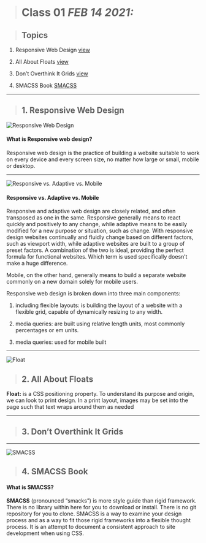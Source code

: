 
> # Class 01  *FEB 14 2021:*

> ## Topics
  
   1. Responsive Web Design [view](https://learn.shayhowe.com/advanced-html-css/responsive-web-design/)
    
   2. All About Floats [view](https://css-tricks.com/all-about-floats/) 
    
   3. Don’t Overthink It Grids [view](https://css-tricks.com/dont-overthink-it-grids/)
   
   4. SMACSS Book [SMACSS](http://smacss.com/)
   
---

> ## 1.  Responsive Web Design
 
![Responsive Web Design](https://hackernoon.com/images/1tjg32bo.jpg)

#### What is Responsive web design?

Responsive web design is the practice of building a website suitable to work on every device and every screen size, no matter how large or small, mobile or desktop.
 
----

![Responsive vs. Adaptive vs. Mobile](https://www.graphicsmerlin.com/wp-content/uploads/2018/11/Responsive-Vs-Adaptive-Web-Design.jpg)

#### Responsive vs. Adaptive vs. Mobile

Responsive and adaptive web design are closely related, and often transposed as one in the same. Responsive generally means to react quickly and positively to any change, while adaptive means to be easily modified for a new purpose or situation, such as change. With responsive design websites continually and fluidly change based on different factors, such as viewport width, while adaptive websites are built to a group of preset factors. A combination of the two is ideal, providing the perfect formula for functional websites. Which term is used specifically doesn’t make a huge difference.

Mobile, on the other hand, generally means to build a separate website commonly on a new domain solely for mobile users.


Responsive web design is broken down into three main components:

  1. including flexible layouts: is building the layout of a website with a flexible grid, capable of dynamically resizing to any width.
  
  2. media queries: are built using relative length units, most commonly percentages or em units.
  
  3. media queries: used for mobile built

---

![Float](https://static.onecms.io/wp-content/uploads/sites/9/2017/06/kfc-float-ss0518-2000.jpg)

> ## 2.  All About Floats

**Float:** is a CSS positioning property. To understand its purpose and origin, we can look to print design. In a print layout, images may be set into the page such that text wraps around them as needed

---

> ## 3. Don’t Overthink It Grids


---

![SMACSS](https://www.zaraffasoft.com/wp-content/uploads/2016/09/smacss-way.png)

> ## 4. SMACSS Book

#### What is SMACSS?

**SMACSS** (pronounced “smacks”) is more style guide than rigid framework. There is no library within here for you to download or install. There is no git repository for you to clone. SMACSS is a way to examine your design process and as a way to fit those rigid frameworks into a flexible thought process. It is an attempt to document a consistent approach to site development when using CSS. 

